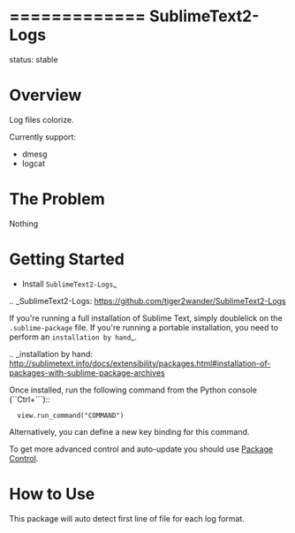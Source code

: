 =============
SublimeText2-Logs
=============

status: stable

Overview
========

Log files colorize.

Currently support:
- dmesg
- logcat

The Problem
===========
Nothing

Getting Started
===============

- Install `SublimeText2-Logs`_

.. _SublimeText2-Logs: https://github.com/tiger2wander/SublimeText2-Logs

If you're running a full installation of Sublime Text, simply doublelick on the
``.sublime-package`` file. If you're running a portable installation, you need
to perform an `installation by hand`_.

.. _installation by hand: http://sublimetext.info/docs/extensibility/packages.html#installation-of-packages-with-sublime-package-archives

Once installed, run the following command from the Python console (``Ctrl+```)::

      view.run_command("COMMAND")

Alternatively, you can define a new key binding for this command.


To get more advanced control and auto-update you should use [Package Control](http://wbond.net/sublime_packages/package_control).

How to Use
==========
This package will auto detect first line of file for each log format.